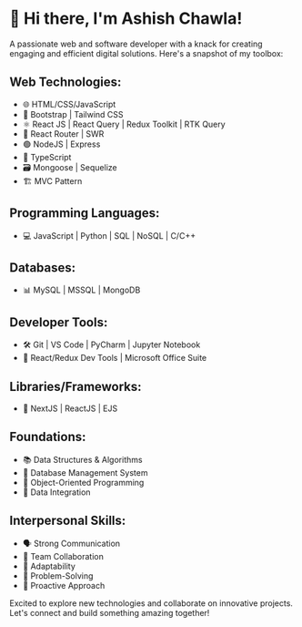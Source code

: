 # 👋 Hi there, I'm Ashish Chawla!

A passionate web and software developer with a knack for creating engaging and efficient digital solutions. Here's a snapshot of my toolbox:

## Web Technologies:
- 🌐 HTML/CSS/JavaScript
- 🎨 Bootstrap | Tailwind CSS
- ⚛️ React JS | React Query | Redux Toolkit | RTK Query
- 🔄 React Router | SWR
- 🟢 NodeJS | Express
- 📘 TypeScript
- 🗃️ Mongoose | Sequelize
- 🏗 MVC Pattern

## Programming Languages:
- 💻 JavaScript | Python | SQL | NoSQL | C/C++

## Databases:
- 📊 MySQL | MSSQL | MongoDB

## Developer Tools:
- 🛠 Git | VS Code | PyCharm | Jupyter Notebook
- 🧰 React/Redux Dev Tools | Microsoft Office Suite

## Libraries/Frameworks:
- 🚀 NextJS | ReactJS | EJS

## Foundations:
- 📚 Data Structures & Algorithms
- 💾 Database Management System
- 🧱 Object-Oriented Programming
- 🔗 Data Integration

## Interpersonal Skills:
- 🗣 Strong Communication
- 🤝 Team Collaboration
- 🔄 Adaptability
- 🧠 Problem-Solving
- 🚀 Proactive Approach

Excited to explore new technologies and collaborate on innovative projects. Let's connect and build something amazing together!
